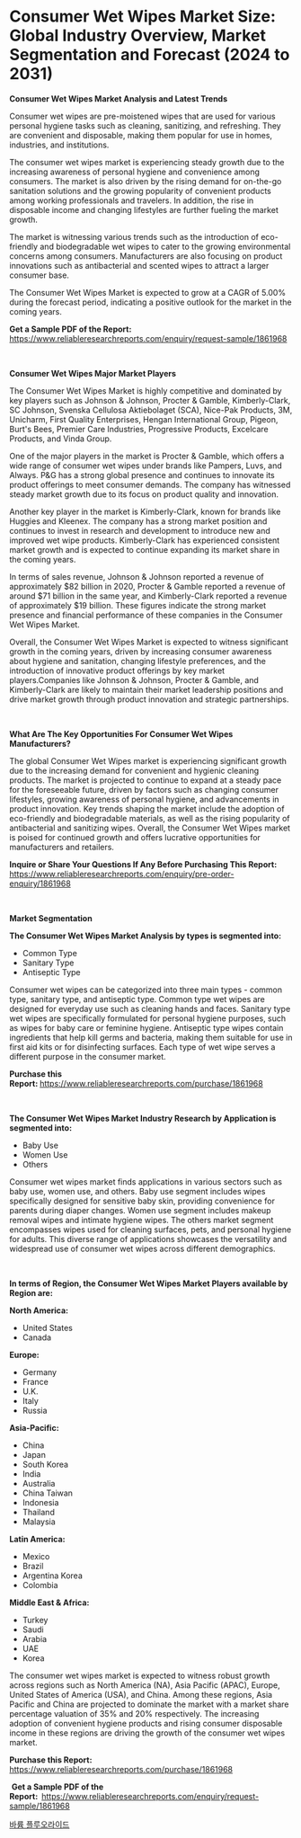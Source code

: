 <p><h1>Consumer Wet Wipes Market Size: Global Industry Overview, Market Segmentation and Forecast (2024 to 2031)</h1></p><p><strong>Consumer Wet Wipes Market Analysis and Latest Trends</strong></p>
<p><p>Consumer wet wipes are pre-moistened wipes that are used for various personal hygiene tasks such as cleaning, sanitizing, and refreshing. They are convenient and disposable, making them popular for use in homes, industries, and institutions.</p><p>The consumer wet wipes market is experiencing steady growth due to the increasing awareness of personal hygiene and convenience among consumers. The market is also driven by the rising demand for on-the-go sanitation solutions and the growing popularity of convenient products among working professionals and travelers. In addition, the rise in disposable income and changing lifestyles are further fueling the market growth.</p><p>The market is witnessing various trends such as the introduction of eco-friendly and biodegradable wet wipes to cater to the growing environmental concerns among consumers. Manufacturers are also focusing on product innovations such as antibacterial and scented wipes to attract a larger consumer base.</p><p>The Consumer Wet Wipes Market is expected to grow at a CAGR of 5.00% during the forecast period, indicating a positive outlook for the market in the coming years.</p></p>
<p><strong>Get a Sample PDF of the Report:&nbsp;</strong> <a href="https://www.reliableresearchreports.com/enquiry/request-sample/1861968">https://www.reliableresearchreports.com/enquiry/request-sample/1861968</a></p>
<p>&nbsp;</p>
<p><strong>Consumer Wet Wipes Major Market Players</strong></p>
<p><p>The Consumer Wet Wipes Market is highly competitive and dominated by key players such as Johnson & Johnson, Procter & Gamble, Kimberly-Clark, SC Johnson, Svenska Cellulosa Aktiebolaget (SCA), Nice-Pak Products, 3M, Unicharm, First Quality Enterprises, Hengan International Group, Pigeon, Burt's Bees, Premier Care Industries, Progressive Products, Excelcare Products, and Vinda Group. </p><p>One of the major players in the market is Procter & Gamble, which offers a wide range of consumer wet wipes under brands like Pampers, Luvs, and Always. P&G has a strong global presence and continues to innovate its product offerings to meet consumer demands. The company has witnessed steady market growth due to its focus on product quality and innovation.</p><p>Another key player in the market is Kimberly-Clark, known for brands like Huggies and Kleenex. The company has a strong market position and continues to invest in research and development to introduce new and improved wet wipe products. Kimberly-Clark has experienced consistent market growth and is expected to continue expanding its market share in the coming years.</p><p>In terms of sales revenue, Johnson & Johnson reported a revenue of approximately $82 billion in 2020, Procter & Gamble reported a revenue of around $71 billion in the same year, and Kimberly-Clark reported a revenue of approximately $19 billion. These figures indicate the strong market presence and financial performance of these companies in the Consumer Wet Wipes Market.</p><p>Overall, the Consumer Wet Wipes Market is expected to witness significant growth in the coming years, driven by increasing consumer awareness about hygiene and sanitation, changing lifestyle preferences, and the introduction of innovative product offerings by key market players.Companies like Johnson & Johnson, Procter & Gamble, and Kimberly-Clark are likely to maintain their market leadership positions and drive market growth through product innovation and strategic partnerships.</p></p>
<p>&nbsp;</p>
<p><strong>What Are The Key Opportunities For Consumer Wet Wipes Manufacturers?</strong></p>
<p><p>The global Consumer Wet Wipes market is experiencing significant growth due to the increasing demand for convenient and hygienic cleaning products. The market is projected to continue to expand at a steady pace for the foreseeable future, driven by factors such as changing consumer lifestyles, growing awareness of personal hygiene, and advancements in product innovation. Key trends shaping the market include the adoption of eco-friendly and biodegradable materials, as well as the rising popularity of antibacterial and sanitizing wipes. Overall, the Consumer Wet Wipes market is poised for continued growth and offers lucrative opportunities for manufacturers and retailers.</p></p>
<p><strong>Inquire or Share Your Questions If Any Before Purchasing This Report:</strong> <a href="https://www.reliableresearchreports.com/enquiry/pre-order-enquiry/1861968">https://www.reliableresearchreports.com/enquiry/pre-order-enquiry/1861968</a></p>
<p>&nbsp;</p>
<p><strong>Market Segmentation</strong></p>
<p><strong>The Consumer Wet Wipes Market Analysis by types is segmented into:</strong></p>
<p><ul><li>Common Type</li><li>Sanitary Type</li><li>Antiseptic Type</li></ul></p>
<p><p>Consumer wet wipes can be categorized into three main types - common type, sanitary type, and antiseptic type. Common type wet wipes are designed for everyday use such as cleaning hands and faces. Sanitary type wet wipes are specifically formulated for personal hygiene purposes, such as wipes for baby care or feminine hygiene. Antiseptic type wipes contain ingredients that help kill germs and bacteria, making them suitable for use in first aid kits or for disinfecting surfaces. Each type of wet wipe serves a different purpose in the consumer market.</p></p>
<p><strong>Purchase this Report:&nbsp;</strong><a href="https://www.reliableresearchreports.com/purchase/1861968">https://www.reliableresearchreports.com/purchase/1861968</a></p>
<p>&nbsp;</p>
<p><strong>The Consumer Wet Wipes Market Industry Research by Application is segmented into:</strong></p>
<p><ul><li>Baby Use</li><li>Women Use</li><li>Others</li></ul></p>
<p><p>Consumer wet wipes market finds applications in various sectors such as baby use, women use, and others. Baby use segment includes wipes specifically designed for sensitive baby skin, providing convenience for parents during diaper changes. Women use segment includes makeup removal wipes and intimate hygiene wipes. The others market segment encompasses wipes used for cleaning surfaces, pets, and personal hygiene for adults. This diverse range of applications showcases the versatility and widespread use of consumer wet wipes across different demographics.</p></p>
<p>&nbsp;</p>
<p><strong>In terms of Region, the Consumer Wet Wipes Market Players available by Region are:</strong></p>
<p>
    <p> <strong> North America: </strong>
        <ul>
            <li>United States</li>
            <li>Canada</li>
        </ul>
        </p> 
    <p> <strong> Europe: </strong>
        <ul>
            <li>Germany</li>
            <li>France</li>
            <li>U.K.</li>
            <li>Italy</li>
            <li>Russia</li>
        </ul>
        </p> 
    <p> <strong> Asia-Pacific: </strong>
        <ul>
            <li>China</li>
            <li>Japan</li>
            <li>South Korea</li>
            <li>India</li>
            <li>Australia</li>
            <li>China Taiwan</li>
            <li>Indonesia</li>
            <li>Thailand</li>
            <li>Malaysia</li>
        </ul>
        </p> 
    <p> <strong> Latin America: </strong>
        <ul>
            <li>Mexico</li>
            <li>Brazil</li>
            <li>Argentina Korea</li>
            <li>Colombia</li>
        </ul>
        </p> 
    <p> <strong> Middle East & Africa: </strong>
        <ul>
            <li>Turkey</li>
            <li>Saudi</li>
            <li>Arabia</li>
            <li>UAE</li>
            <li>Korea</li>
        </ul>
    </p>
    </p>
<p><p>The consumer wet wipes market is expected to witness robust growth across regions such as North America (NA), Asia Pacific (APAC), Europe, United States of America (USA), and China. Among these regions, Asia Pacific and China are projected to dominate the market with a market share percentage valuation of 35% and 20% respectively. The increasing adoption of convenient hygiene products and rising consumer disposable income in these regions are driving the growth of the consumer wet wipes market.</p></p>
<p><strong>Purchase this Report: </strong><a href="https://www.reliableresearchreports.com/purchase/1861968">https://www.reliableresearchreports.com/purchase/1861968</a></p>
<p>&nbsp;<strong>Get a Sample PDF of the Report:&nbsp;&nbsp;</strong><a href="https://www.reliableresearchreports.com/enquiry/request-sample/1861968">https://www.reliableresearchreports.com/enquiry/request-sample/1861968</a></p>
<p><strong></strong></p>
<p><p><a href="https://github.com/oajzkywllm460/Market-Research-Report-List-1/blob/main/60354352548.md">바륨 플루오라이드</a></p></p>